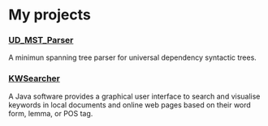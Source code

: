 # My projects

### [UD_MST_Parser](https://github.com/annettehjc/UD_MST_Parser)  
A minimun spanning tree parser for universal dependency syntactic trees.

### [KWSearcher](https://github.com/annettehjc/KWSearcher)
A Java software provides a graphical user interface to search and visualise keywords in local documents and online web pages based on their word form, lemma, or POS tag.
